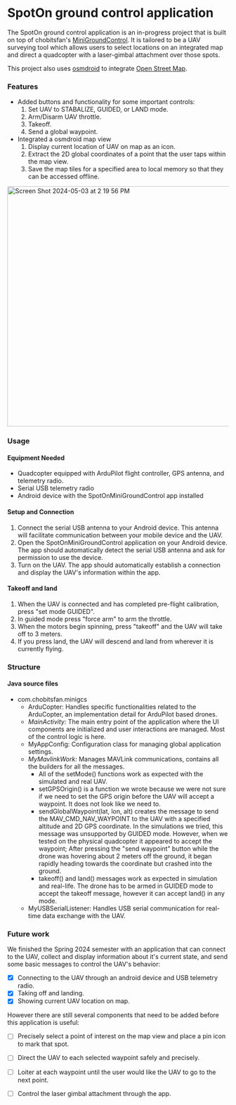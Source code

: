 # SpotOn ground control application

The SpotOn ground control application is an in-progress project that is built on top of chobitsfan's [MiniGroundControl](https://github.com/chobitsfan/MiniGroundControl/blob/master/README.md). It is tailored to be a UAV surveying tool which allows users to select locations on an integrated map and direct a quadcopter with a laser-gimbal attachment over those spots. 

This project also uses [osmdroid](https://github.com/osmdroid/osmdroid) to integrate [Open Street Map](https://www.openstreetmap.org/about). 

### Features
* Added buttons and functionality for some important controls:
    1. Set UAV to STABALIZE, GUIDED, or LAND mode.
    2. Arm/Disarm UAV throttle.
    3. Takeoff.
    4. Send a global waypoint.
*   Integrated a osmdroid map view
    1. Display current location of UAV on map as an icon.
    2. Extract the 2D global coordinates of a point that the user taps within the map view.
    3. Save the map tiles for a specified area to local memory so that they can be accessed offline.

<img width="547" alt="Screen Shot 2024-05-03 at 2 19 56 PM" src="https://github.com/mynamecharlesrothbaum/SpotOnMiniGroundControl/assets/33434729/3a6aaaf8-9eaf-4f5c-b284-548b3b5a49b1">

### Usage

#### Equipment Needed
- Quadcopter equipped with ArduPilot flight controller, GPS antenna, and telemetry radio.
- Serial USB telemetry radio
- Android device with the SpotOnMiniGroundControl app installed
#### Setup and Connection
1. Connect the serial USB antenna to your Android device. This antenna will facilitate communication between your mobile device and the UAV.
2. Open the SpotOnMiniGroundControl application on your Android device. The app should automatically detect the serial USB antenna and ask for permission to use the device.
3. Turn on the UAV. The app should automatically establish a connection and display the UAV's information within the app.

#### Takeoff and land
1. When the UAV is connected and has completed pre-flight calibration, press "set mode GUIDED".
2. In guided mode press "force arm" to arm the throttle.
3. When the motors begin spinning, press "takeoff" and the UAV will take off to 3 meters.
4. If you press land, the UAV will descend and land from wherever it is currently flying. 

### Structure

#### Java source files
* com.chobitsfan.minigcs
    * ArduCopter: Handles specific functionalities related to the ArduCopter, an implementation detail for ArduPilot based drones.
    * _MainActivity:_ The main entry point of the application where the UI components are initialized and user interactions are managed. Most of the control logic is here.
    * MyAppConfig: Configuration class for managing global application settings.
    * _MyMavlinkWork:_ Manages MAVLink communications, contains all the builders for all the messages.
         * All of the setMode() functions work as expected with the simulated and real UAV.
         * setGPSOrigin() is a function we wrote because we were not sure if we need to set the GPS origin before the UAV will accept a waypoint. It does not look like we need to.
         * sendGlobalWaypoint(lat, lon, alt) creates the message to send the MAV_CMD_NAV_WAYPOINT to the UAV with a specified altitude and 2D GPS coordinate. In the simulations we tried, this message was unsupported by GUIDED mode. However, when we tested on the physical quadcopter it appeared to accept the waypoint; After pressing the "send waypoint" button while the drone was hovering about 2 meters off the ground, it began rapidly heading towards the coordinate but crashed into the ground.
         * takeoff() and land() messages work as expected in simulation and real-life. The drone has to be armed in GUIDED mode to accept the takeoff message, however it can accept land() in any mode. 
    * MyUSBSerialListener: Handles USB serial communication for real-time data exchange with the UAV.

### Future work
We finished the Spring 2024 semester with an application that can connect to the UAV, collect and display information about it's current state, and send some basic messages to control the UAV's behavior:
- [x] Connecting to the UAV through an android device and USB telemetry radio.
- [x] Taking off and landing.
- [x] Showing current UAV location on map.

However there are still several components that need to be added before this application is useful:
- [ ] Precisely select a point of interest on the map view and place a pin icon to mark that spot.
- [ ] Direct the UAV to each selected waypoint safely and precisely.
- [ ] Loiter at each waypoint until the user would like the UAV to go to the next point.
- [ ] Control the laser gimbal attachment through the app.


